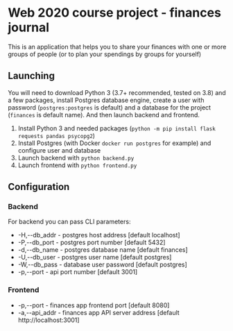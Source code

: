 # Web 2020 course project - finances journal

This is an application that helps you to share your finances with one or more groups of people (or to plan your spendings by groups for yourself)

## Launching

You will need to download Python 3 (3.7+ recommended, tested on 3.8) and a few packages, install Postgres database engine,
  create a user with password (`postgres:postgres` is default) and a database for the project (`finances` is default name).
  And then launch backend and frontend.

1. Install Python 3 and needed packages (`python -m pip install flask requests pandas psycopg2`)
2. Install Postgres (with Docker `docker run postgres` for example) and configure user and database
3. Launch backend with `python backend.py`
4. Launch frontend with `python frontend.py`

## Configuration

### Backend

For backend you can pass CLI parameters:

* -H,--db_addr - postgres host address [default localhost]
* -P,--db_port - postgres port number [default 5432]
* -d,--db_name - postgres database name [default finances]
* -U,--db_user - postgres user name [default postgres]
* -W,--db_pass - database user password [default postgres]
* -p,--port - api port number [default 3001]

### Frontend

* -p,--port - finances app frontend port [default 8080]
* -a,--api_addr - finances app API server address [default http://localhost:3001]
